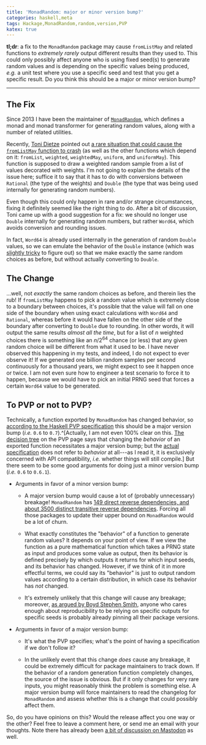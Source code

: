 ```yaml
---
title: 'MonadRandom: major or minor version bump?'
categories: haskell,meta
tags: Hackage,MonadRandom,random,version,PVP
katex: true
---
```


**tl;dr**: a fix to the `MonadRandom` package may cause `fromListMay`
and related functions to *extremely rarely* output different results than
they used to.  This could only possibly affect anyone who is using
fixed seed(s) to generate random values and is depending on the
specific values being produced, *e.g.* a unit test where you use a
specific seed and test that you get a specific result.  Do you think
this should be a major or minor version bump?

<hr />

The Fix
-------

Since 2013 I have been the maintainer of
[`MonadRandom`](https://hackage.haskell.org/package/MonadRandom),
which defines a monad and monad transformer for generating random
values, along with a number of related utilities.

Recently, [Toni Dietze](https://github.com/Flupp) pointed out [a rare
situation that could cause the `fromListMay` function to
crash](https://github.com/byorgey/MonadRandom/issues/53) (as well as
the other functions which depend on it: `fromList`, `weighted`,
`weightedMay`, `uniform`, and `uniformMay`).  This function is
supposed to draw a weighted random sample from a list of values
decorated with weights.  I'm not going to explain the details of the
issue here; suffice it to say that it has to do with conversions
between `Rational` (the type of the weights) and `Double` (the type
that was being used internally for generating random numbers).

Even though this could only happen in rare and/or strange
circumstances, fixing it definitely seemed like the right thing to
do. After a bit of discussion, Toni came up with a good suggestion
for a fix: we should no longer use `Double` internally for generating
random numbers, but rather `Word64`, which avoids conversion and
rounding issues.

In fact, `Word64` is already used internally in the generation of
random `Double` values, so we can emulate the behavior of the `Double`
instance (which was [slightly
tricky](https://github.com/byorgey/MonadRandom/issues/53#issuecomment-2294862625)
to figure out)
so that we make exactly the same random choices as before, but without
actually converting to `Double`.

The Change
----------

...well, not *exactly* the same random choices as before, and therein
lies the rub!  If `fromListMay` happens to pick a random value which
is extremely close to a boundary between choices, it's possible that
the value will fall on one side of the boundary when using exact
calculations with `Word64` and `Rational`, whereas before it would
have fallen on the other side of the boundary after converting to
`Double` due to rounding. In other words, it will output the
same results *almost all the time*, but for a list of $n$ weighted
choices there is something like an $n/2^{64}$ chance (or less) that
any given random choice will be different from what it used to be.  I
have never observed this happening in my tests, and indeed, I do not
expect to ever observe it!  If we generated one billion random samples
per second continuously for a thousand years, we might expect to see
it happen once or twice.  I am not even sure how to engineer a test
scenario to force it to happen, because we would have to pick an
initial PRNG seed that forces a certain `Word64` value to be
generated.

To PVP or not to PVP?
---------------------

Technically, a function exported by `MonadRandom` has changed
behavior, so [according to the Haskell PVP
specification](https://pvp.haskell.org/) this should be a major
version bump (*i.e.* `0.6` to `0.7`).^[Actually, I am not even
100% clear on this.  [The decision
tree](https://pvp.haskell.org/#decision-tree) on the PVP page says
that changing the *behavior* of an exported function necessitates a
major version bump; but the [actual
specification](https://pvp.haskell.org/#version-numbers) does not
refer to *behavior* at all---as I read it, it is exclusively concerned
with API compatibility, *i.e.* whether things will still compile.] But
there seem to be some good arguments for doing just a minor version
bump (*i.e.* `0.6` to `0.6.1`).

* Arguments in favor of a minor version bump:

    - A major version bump would cause a lot of (probably unnecessary)
      breakage!  `MonadRandom` has [149 direct reverse dependencies,
      and about 3500 distinct transitive reverse
      dependencies](https://hackage.haskell.org/package/MonadRandom/reverse/verbose). Forcing
      all those packages to update their upper bound on `MonadRandom`
      would be a lot of churn.

    - What exactly constitutes the "behavior" of a function to
      generate random values?  It depends on your point of view.  If
      we view the function as a pure mathematical function which
      takes a PRNG state as input and produces some value as
      output, then its behavior is defined precisely by which outputs
      it returns for which input seeds, and its behavior has changed.
      However, if we think of it in more effectful terms, we could say
      its "behavior" is just to output random values according to a
      certain distribution, in which case its behavior has *not*
      changed.

    - It's extremely unlikely that this change will cause any
      breakage; moreover, [as argued by Boyd Stephen Smith](https://mathstodon.xyz/@BoydStephenSmithJr@hachyderm.io/113250878388960212), anyone who cares enough about
      reproducibility to be relying on specific outputs for specific
      seeds is probably already pinning all their package versions.

* Arguments in favor of a major version bump:

    - It's what the PVP specifies; what's the point of having a
      specification if we don't follow it?

    - In the unlikely event that this change *does* cause any
      breakage, it could be extremely difficult for package
      maintainers to track down.  If the behavior of a random
      generation function completely changes, the source of the issue
      is obvious.  But if it only changes for very rare inputs, you
      might reasonably think the problem is something else.  A major
      version bump will force maintainers to read the changelog for
      `MonadRandom` and assess whether this is a change that could
      possibly affect them.

So, do you have opinions on this?  Would the release affect you one
way or the other?  Feel free to leave a comment here, or send me an
email with your thoughts. Note there has already been [a bit of discussion on
Mastodon](https://mathstodon.xyz/@byorgey/113250843195905599) as well.
